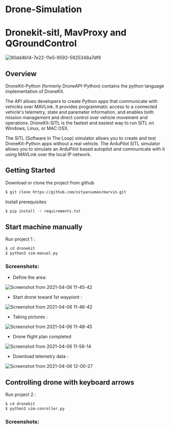 # Drone-Simulation

# Dronekit-sitl, MavProxy and QGroundControl 
![90dd4b14-7e22-11e5-9592-5925348a7df9](https://user-images.githubusercontent.com/68418846/113554975-ca74d280-9617-11eb-8d56-2cf0cc227472.png)
## Overview


DroneKit-Python (formerly DroneAPI-Python) contains the python language implementation of DroneKit.

The API allows developers to create Python apps that communicate with vehicles over MAVLink. It provides programmatic access to a connected vehicle's telemetry, state and parameter information, and enables both mission management and direct control over vehicle movement and operations. DroneKit-SITL is the fastest and easiest way to run SITL on Windows, Linux, or MAC OSX. 

The SITL (Software In The Loop) simulator allows you to create and test DroneKit-Python apps without a real vehicle. The ArduPilot SITL simulator allows you to simulate an ArduPilot based autopilot and communicate with it using MAVLink over the local IP network.

## Getting Started
Download or clone the project from github

```sh
$ git clone https://github.com/nityansuman/marvin.git
```
Install prerequisites
```sh
$ pip install -r requirements.txt
```
## Start machine manually
Run project 1 :

```sh
$ cd dronekit
$ python3 sim-manual.py
```

### Screenshots:

- Define the area:

![Screenshot from 2021-04-06 11-45-42](https://user-images.githubusercontent.com/68418846/113668688-3e72b180-96d0-11eb-8720-0b2357f8b082.png)

- Start drone toward 1st waypiont :

![Screenshot from 2021-04-06 11-46-42](https://user-images.githubusercontent.com/68418846/113668724-4894b000-96d0-11eb-8a43-da48078bb459.png)

- Taking pictures :

![Screenshot from 2021-04-06 11-48-45](https://user-images.githubusercontent.com/68418846/113668738-4df1fa80-96d0-11eb-853a-0ec4d3f657a9.png)

- Drone flight plan completed

![Screenshot from 2021-04-06 11-56-14](https://user-images.githubusercontent.com/68418846/113668756-564a3580-96d0-11eb-97c6-6b57dd5577cb.png)

- Download telemetry data :

![Screenshot from 2021-04-06 12-00-27](https://user-images.githubusercontent.com/68418846/113668775-5e09da00-96d0-11eb-92c1-6b1ddd08eba0.png)

## Controlling drone with keyboard arrows
Run project 2 :

```sh
$ cd dronekit
$ python3 sim-conroller.py
```

### Screenshots:
